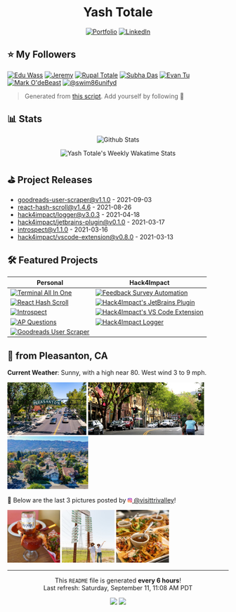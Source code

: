 <h1 align="center">Yash Totale</h1>

<p align="center">
  <a href="https://yashtotale.web.app/"><img src="https://img.shields.io/badge/Portfolio-lightblue?style=for-the-badge&logo=googlechrome&logoColor=black" alt="Portfolio"/></a>
  <a href="https://www.linkedin.com/in/yash-totale/"><img src="https://img.shields.io/badge/LinkedIn-0077B5?style=for-the-badge&logo=linkedin&logoColor=white" alt="LinkedIn"></a>
</p>

<!-- START FOLLOWERS -->

## ⭐️ My Followers

[![Edu Wass](https://img.shields.io/badge/-Edu%20Wass-24292e?style=flat&logo=Github&logoColor=white&link=https://github.com/eduwass)](https://github.com/eduwass) [![Jeremy](https://img.shields.io/badge/-Jeremy-24292e?style=flat&logo=Github&logoColor=white&link=https://github.com/jeremy-coleman)](https://github.com/jeremy-coleman) [![Rupal Totale](https://img.shields.io/badge/-Rupal%20Totale-24292e?style=flat&logo=Github&logoColor=white&link=https://github.com/rupaltotale)](https://github.com/rupaltotale) [![Subha Das](https://img.shields.io/badge/-Subha%20Das-24292e?style=flat&logo=Github&logoColor=white&link=https://github.com/subatuba21)](https://github.com/subatuba21) [![Evan Tu](https://img.shields.io/badge/-Evan%20Tu-24292e?style=flat&logo=Github&logoColor=white&link=https://github.com/evanjt06)](https://github.com/evanjt06) [![Mark O'deBeast](https://img.shields.io/badge/-Mark%20O'deBeast-24292e?style=flat&logo=Github&logoColor=white&link=https://github.com/Skatan666)](https://github.com/Skatan666) [![@swim86unifyd](https://img.shields.io/badge/-@swim86unifyd-24292e?style=flat&logo=Github&logoColor=white&link=https://github.com/swim86unifyd)](https://github.com/swim86unifyd)

> Generated from [this script](https://github.com/YashTotale/YashTotale/blob/main/scripts/generate/get-followers.ts). Add yourself by following 🙂

<!-- END FOLLOWERS -->

## 📊 Stats

<p align="center">
  <img src="https://github-readme-stats.vercel.app/api?username=YashTotale&count_private=true&show_icons=true&theme=slateorange&title_color=fff" alt="Github Stats">
</p>

<p align="center">
  <img src="https://github-readme-stats.vercel.app/api/wakatime?username=YashT&theme=slateorange&layout=compact&custom_title=Yash%20Totale%27s%20Weekly%20Wakatime%20Stats&title_color=fff" alt="Yash Totale's Weekly Wakatime Stats">
</p>

<!-- START RELEASES -->

## ⛳️ Project Releases

- <a href="https://github.com/YashTotale/goodreads-user-scraper/releases/tag/v1.1.0" target="_blank">goodreads-user-scraper@v1.1.0</a> - 2021-09-03
- <a href="https://github.com/YashTotale/react-hash-scroll/releases/tag/v1.4.6" target="_blank">react-hash-scroll@v1.4.6</a> - 2021-08-26
- <a href="https://github.com/hack4impact/logger/releases/tag/v3.0.3" target="_blank">hack4impact/logger@v3.0.3</a> - 2021-04-18
- <a href="https://github.com/hack4impact/jetbrains-plugin/releases/tag/v0.1.0" target="_blank">hack4impact/jetbrains-plugin@v0.1.0</a> - 2021-03-17
- <a href="https://github.com/YashTotale/introspect/releases/tag/v1.1.0" target="_blank">introspect@v1.1.0</a> - 2021-03-16
- <a href="https://github.com/hack4impact/vscode-extension/releases/tag/v0.8.0" target="_blank">hack4impact/vscode-extension@v0.8.0</a> - 2021-03-13
<!-- END RELEASES -->

## 🛠 Featured Projects

| Personal                                                                                                                                                                          | Hack4Impact                                                                                                                                                                                     |
| --------------------------------------------------------------------------------------------------------------------------------------------------------------------------------- | ----------------------------------------------------------------------------------------------------------------------------------------------------------------------------------------------- |
| [![Terminal All In One](https://github-readme-stats.vercel.app/api/pin?username=YashTotale&repo=terminal-all-in-one)](https://github.com/YashTotale/terminal-all-in-one)          | [![Feedback Survey Automation](https://github-readme-stats.vercel.app/api/pin?username=hack4impact&repo=feedback-survey-automation)](https://github.com/hack4impact/feedback-survey-automation) |
| [![React Hash Scroll](https://github-readme-stats.vercel.app/api/pin?username=YashTotale&repo=react-hash-scroll)](https://github.com/YashTotale/react-hash-scroll)                | [![Hack4Impact's JetBrains Plugin](https://github-readme-stats.vercel.app/api/pin?username=hack4impact&repo=jetbrains-plugin)](https://github.com/hack4impact/jetbrains-plugin)                 |
| [![Introspect](https://github-readme-stats.vercel.app/api/pin?username=YashTotale&repo=introspect)](https://github.com/YashTotale/introspect)                                     | [![Hack4Impact's VS Code Extension](https://github-readme-stats.vercel.app/api/pin?username=hack4impact&repo=vscode-extension)](https://github.com/hack4impact/vscode-extension)                |
| [![AP Questions](https://github-readme-stats.vercel.app/api/pin?username=YashTotale&repo=ap-questions)](https://github.com/YashTotale/ap-questions)                               | [![Hack4Impact Logger](https://github-readme-stats.vercel.app/api/pin?username=hack4impact&repo=logger)](https://github.com/hack4impact/logger)                                                 |
| [![Goodreads User Scraper](https://github-readme-stats.vercel.app/api/pin?username=YashTotale&repo=goodreads-user-scraper)](https://github.com/YashTotale/goodreads-user-scraper) |                                                                                                                                                                                                 |

<!-- START WEATHER -->

## 👋 from Pleasanton, CA

**Current Weather**: Sunny, with a high near 80. West wind 3 to 9 mph.

<img src="assets/pleasanton/static/1.jpeg" height="120" /> <img src="assets/pleasanton/static/2.png" height="120" /> <img src="assets/pleasanton/static/3.jpeg" height="120" />

🔽 Below are the last 3 pictures posted by <a href="https://www.instagram.com/visittrivalley/" target="_blank"><img src="assets/instagram.png" width="10"/> @visittrivalley</a>!

<img src="assets/pleasanton/instagram/0.jpg" height="120" /> <img src="assets/pleasanton/instagram/1.jpg" height="120" /> <img src="assets/pleasanton/instagram/2.jpg" height="120" />

<!-- END WEATHER -->

<!-- START FOOTER -->

---

<p align='center'>This <code>README</code> file is generated <strong>every 6 hours</strong>!<br>Last refresh: Saturday, September 11, 11:08 AM PDT</p>

<p align="center"><a href="https://github.com/YashTotale/YashTotale/actions/workflows/integrate.yml" target="_blank"><img src="https://img.shields.io/github/workflow/status/YashTotale/YashTotale/Integrate?logo=github&logoColor=FFFFFF&labelColor=000000&label=Build&style=flat-square" /></a> <a href="https://github.com/YashTotale/YashTotale/actions/workflows/generate.yml" target="_blank"><img src="https://img.shields.io/github/workflow/status/YashTotale/YashTotale/Generate?logo=github&logoColor=FFFFFF&labelColor=000000&label=Generate&style=flat-square" /></a></p>
